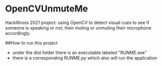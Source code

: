 # OpenCVUnmuteMe
HackIllinois 2021 project: using OpenCV to detect visual cues to see if someone is speaking or not, then muting or unmuting their microphone accordingly.


##How to run this project 

* under the dist folder there is an executable labeled "RUNME.exe"
* there is a corresponding RUNME.py which also will run the application